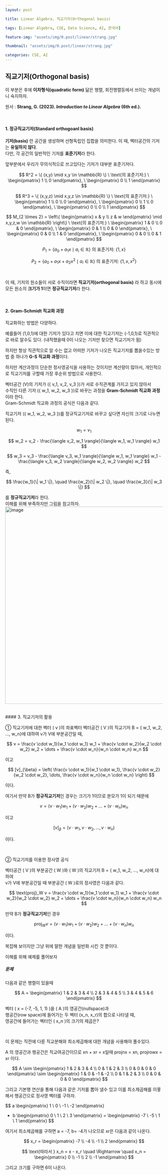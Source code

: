 ```yaml
---
layout: post

title: Linear Algebra, 직교기저(Orthogonal basis)

tags: [Linear Algebra, CSE, Data Science, AI, 한국어]

feature-img: "assets/img/0.post/linear/strang.jpg"

thumbnail: "assets/img/0.post/linear/strang.jpg"

categories: CSE, AI
---
```


## 직교기저(Orthogonal basis)

이 부분은 후에 **이차형식(quadratic form)** 닮은 행렬, 회전행렬등에서 쓰이는 개념이니 숙지하자. <br>

원서 : **Strang, G. (2023). *Introduction to Linear Algebra* (6th ed.).** <br>

<br>

#### 1. 정규직교기저(Standard orthogoanl basis)

**기저(basis)** 란 공간을 생성하며 선형독립인 집합을 의미한다. 이 때, 벡터공간의 기저는 **유일하지 않다**. <br>다만, 각 공간의 일반적인 기저를 **표준기저**라 한다.<br>

앞부분에서 우리가 무의식적으로 쓰고있다는 기저가 대부분 표준기저다.

$$
R^2 = \{ (x,y) \mid x,y \in \mathbb{R} \} \ \text{의 표준기저:} \ 
\begin{pmatrix} 1 \\ 0 \end{pmatrix}, \ 
\begin{pmatrix} 0 \\ 1 \end{pmatrix}
$$

$$
R^3 = \{ (x,y,z) \mid x,y,z \in \mathbb{R} \} \ \text{의 표준기저:} \ 
\begin{pmatrix} 1 \\ 0 \\ 0 \end{pmatrix}, \ 
\begin{pmatrix} 0 \\ 1 \\ 0 \end{pmatrix}, \ 
\begin{pmatrix} 0 \\ 0 \\ 1 \end{pmatrix}
$$

$$
M_{2 \times 2} = \left\{ \begin{pmatrix} x & y \\ z & w \end{pmatrix} \mid x,y,z,w \in \mathbb{R} \right\} \ \text{의 표준기저:} \ 
\begin{pmatrix} 1 & 0 \\ 0 & 0 \end{pmatrix}, \ 
\begin{pmatrix} 0 & 1 \\ 0 & 0 \end{pmatrix}, \ 
\begin{pmatrix} 0 & 0 \\ 1 & 0 \end{pmatrix}, \ 
\begin{pmatrix} 0 & 0 \\ 0 & 1 \end{pmatrix}
$$

$$
P_1 = \{ a_0 + a_1 x \mid a_i \in \mathbb{R} \} \ \text{의 표준기저:} \ \{1, x\}
$$

$$
P_2 = \{ a_0 + a_1 x + a_2 x^2 \mid a_i \in \mathbb{R} \} \ \text{의 표준기저:} \ \{1, x, x^2\}
$$

<br>

이 때, 기저의 원소들이 서로 수직이라면 **직교기저(orthogonal basis)** 라 하고 동시에 모든 원소의 **크기가 1**이면 **정규직교기저**라 한다.

<br>

#### 2. Gram-Schmidt 직교화 과정

직교화하는 방법은 다양하다. <br>

예를들어 (1,0,1)에 대한 기저가 있다고 치면 이에 대한 직교기저는 (-1,0,1)로 직관적으로 바로 알수도 있다. (내적했을때 0이 나오는 기저만 찾으면 직교기저가 됨) <br>

하지만 항상 직관적으로 알 수는 없고 어떠한 기저가 나오든 직교기저를 뽑을수있는 방법 중 하나가 **G-S 직교화 과정**이다. <br>

하지만 계산과정이 단순한 정사영공식을 사용하는 것이지만 계산량이 많아서, 개인적으로 직교기저를 구할때 가장 후순위 방법으로 사용한다. <br>

벡터공간 \(V\)의 기저가 \(\{ v_1, v_2, v_3 \}\)가 서로 수직관계를 가지고 있지 않아서  
수직인 다른 기저 \(\{ w_1, w_2, w_3 \}\)로 바꾸는 과정을 **Gram-Schmidt 직교화 과정**이라 한다.  
Gram-Schmidt 직교화 과정의 공식은 다음과 같다.

직교기저 \(\{ w_1, w_2, w_3 \}\)를 정규직교기저로 바꾸고 싶다면 자신의 크기로 나누면 된다.

$$
w_1 = v_1
$$

$$
w_2 = v_2 - \frac{\langle v_2, w_1 \rangle}{\langle w_1, w_1 \rangle} w_1
$$

$$
w_3 = v_3 - \frac{\langle v_3, w_1 \rangle}{\langle w_1, w_1 \rangle} w_1 - \frac{\langle v_3, w_2 \rangle}{\langle w_2, w_2 \rangle} w_2
$$

즉,

$$
\frac{w_1}{\| w_1 \|}, \quad \frac{w_2}{\| w_2 \|}, \quad \frac{w_3}{\| w_3 \|}
$$

를 **정규직교기저**라 한다. <br>
이해를 위해 부족하지만 그림을 참고하자. <br>
<img width="781" height="629" alt="image" src="https://github.com/user-attachments/assets/2f1c836b-ac46-46c7-a2c3-bd13df868d10" />

<br>
#### 3. 직교기저의 활용

① 직교기저에 대한 벡터 \( v \)의 좌표벡터 벡터공간 \( V \)의 직교기저 B = { w_1, w_2, ..., w_n}에 대하여 v가 V에 부분공간일 때,

$$
v = \frac{v \cdot w_1}{w_1 \cdot w_1} w_1 + \frac{v \cdot w_2}{w_2 \cdot w_2} w_2 + \dots + \frac{v \cdot w_n}{w_n \cdot w_n} w_n
$$

이고

$$
[v]_{\beta} = \left( \frac{v \cdot w_1}{w_1 \cdot w_1}, \frac{v \cdot w_2}{w_2 \cdot w_2}, \dots, \frac{v \cdot w_n}{w_n \cdot w_n} \right)
$$

이다. <br>

여기서 만약 B가 **정규직교기저**인 경우는 크기가 1이므로 분모가 1이 되기 때문에

$$
v = (v \cdot w_1) w_1 + (v \cdot w_2) w_2 + \dots + (v \cdot w_n) w_n
$$

이고

$$
[v]_{\beta} = (v \cdot w_1, v \cdot w_2, \dots, v \cdot w_n)
$$

이다.

<br>

② 직교기저를 이용한 정사영 공식

벡터공간 \( V \)의 부분공간 \( W \)와 \( W \)의 직교기저 B = { w_1, w_2, ..., w_n}에 대하여  
v가 V에 부분공간일 때 부분공간 \( W \)로의 정사영은 다음과 같다.

$$
\text{proj}_W v = \frac{v \cdot w_1}{w_1 \cdot w_1} w_1 + \frac{v \cdot w_2}{w_2 \cdot w_2} w_2 + \dots + \frac{v \cdot w_n}{w_n \cdot w_n} w_n
$$

만약 B가 **정규직교기저**인 경우

$$
\text{proj}_W v = (v \cdot w_1) w_1 + (v \cdot w_2) w_2 + \dots + (v \cdot w_n) w_n
$$

이다. <br>

복잡해 보이지만 그냥 위에 말한 개념을 일반화 시킨 것 뿐이다. <br>

이해를 위해 예제를 풀어보자 <br>

##### 문제

다음과 같은 행렬이 있을때

$$
A =
\begin{pmatrix}
1 & 2 & 3 & 4 \\
2 & 3 & 4 & 5 \\
3 & 4 & 5 & 6
\end{pmatrix}
$$

벡터 ( x = (-7, -5, 1, 1) )을 ( A )의 영공간(nullspace)과  
행공간(row space)에 들어가는 두 벡터 (x_n, x_r)의 합으로 나타낼 때,  
영공간에 들어가는 벡터인 ( x_n )의 크기의 제곱은?

<br>

이 문제는 직전에 다룬 직교분해와 최소제곱해에 대한 개념을 사용해야 풀수있다.<br>

A 의 영공간과 행공간은 직교여공간이므로 xn + xr = x일때 projnx = xn, projrowx = xr 이다.

$$
A \sim
\begin{pmatrix}
1 & 2 & 3 & 4 \\
0 & 1 & 2 & 3 \\
0 & 0 & 0 & 0
\end{pmatrix}
\sim
\begin{pmatrix}
1 & 0 & -1 & -2 \\
0 & 1 & 2 & 3 \\
0 & 0 & 0 & 0
\end{pmatrix}
$$

그리고 기본행 연산을 통해 다음과 같은 기저를 뽑아 낼수 있고 이를 최소제곱해를 이욯해서 행공간으로 정사영 벡터를 구하자. <br>

$$
a \begin{pmatrix} 1 \\ 0 \\ -1 \\ -2 \end{pmatrix} 
+ b \begin{pmatrix} 0 \\ 1 \\ 2 \\ 3 \end{pmatrix} 
= \begin{pmatrix} -7 \\ -5 \\ 1 \\ 1 \end{pmatrix}
$$

여기서 최소제곱해를 구하면 a = -7, b= -4가 나오므로 xr은 다음과 같이 나온다.

$$
x_r = \begin{pmatrix} -7 \\ -4 \\ -1 \\ 2 \end{pmatrix}
$$

$$
\text{따라서 } x_n = x - x_r \quad \Rightarrow \quad x_n = \begin{pmatrix} 0 \\ -1 \\ 2 \\ -1 \end{pmatrix}
$$

그리고 크기를 구하면 6이 나온다.
